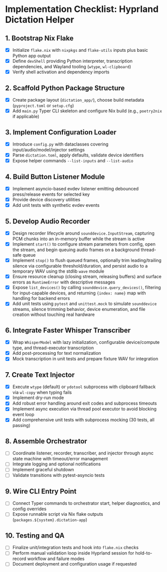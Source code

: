 # Implementation Checklist: Hyprland Dictation Helper

## 1. Bootstrap Nix Flake
- [x] Initialize `flake.nix` with `nixpkgs` and `flake-utils` inputs plus basic Python app output
- [x] Define `devShell` providing Python interpreter, transcription dependencies, and Wayland tooling (`wtype`, `wl-clipboard`)
- [x] Verify shell activation and dependency imports

## 2. Scaffold Python Package Structure
- [x] Create package layout (`dictation_app/`), choose build metadata (`pyproject.toml` or `setup.cfg`)
- [x] Add `main.py` Typer CLI skeleton and configure Nix build (e.g., `poetry2nix` if applicable)

## 3. Implement Configuration Loader
- [x] Introduce `config.py` with dataclasses covering input/audio/model/injector settings
- [x] Parse `dictation.toml`, apply defaults, validate device identifiers
- [x] Expose helper commands `--list-inputs` and `--list-audio`

## 4. Build Button Listener Module
- [x] Implement asyncio-based evdev listener emitting debounced press/release events for selected key
- [x] Provide device discovery utilities
- [x] Add unit tests with synthetic evdev events

## 5. Develop Audio Recorder
- [x] Design recorder lifecycle around `sounddevice.InputStream`, capturing PCM chunks into an in-memory buffer while the stream is active
- [x] Implement `start()` to configure stream parameters from config, open the stream, and begin queuing audio frames on a background thread-safe queue
- [x] Implement `stop()` to flush queued frames, optionally trim leading/trailing silence via configurable threshold/duration, and persist audio to a temporary WAV using the stdlib `wave` module
- [x] Ensure resource cleanup (closing stream, releasing buffers) and surface errors as `RuntimeError` with descriptive messages
- [x] Expose `list_devices()` by calling `sounddevice.query_devices()`, filtering for input-capable devices, and returning `{index: name}` map with handling for backend errors
- [x] Add unit tests using `pytest` and `unittest.mock` to simulate `sounddevice` streams, silence trimming behavior, device enumeration, and file creation without touching real hardware

## 6. Integrate Faster Whisper Transcriber
- [x] Wrap `WhisperModel` with lazy initialization, configurable device/compute type, and thread-executor transcription
- [x] Add post-processing for text normalization
- [x] Mock transcription in unit tests and prepare fixture WAV for integration

## 7. Create Text Injector
- [x] Execute `wtype` (default) or `ydotool` subprocess with clipboard fallback via `wl-copy` when typing fails
- [x] Implement dry-run mode
- [x] Add robust error handling around exit codes and subprocess timeouts
- [x] Implement async execution via thread pool executor to avoid blocking event loop
- [x] Add comprehensive unit tests with subprocess mocking (30 tests, all passing)

## 8. Assemble Orchestrator
- [ ] Coordinate listener, recorder, transcriber, and injector through async state machine with timeout/error management
- [ ] Integrate logging and optional notifications
- [ ] Implement graceful shutdown
- [ ] Validate transitions with pytest-asyncio tests

## 9. Wire CLI Entry Point
- [ ] Connect Typer commands to orchestrator start, helper diagnostics, and config overrides
- [ ] Expose runnable script via Nix flake outputs (`packages.${system}.dictation-app`)

## 10. Testing and QA
- [ ] Finalize unit/integration tests and hook into `flake.nix` checks
- [ ] Perform manual validation loop inside Hyprland session for hold-to-record workflow and failure modes
- [ ] Document deployment and configuration usage if requested

